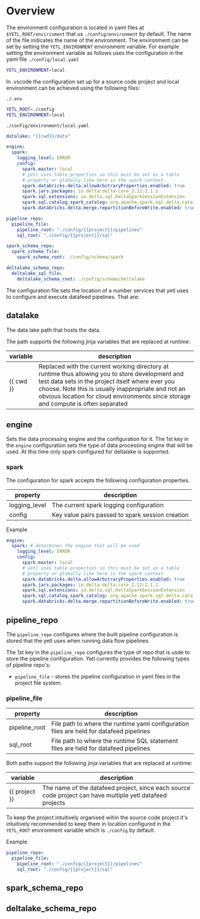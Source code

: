 # Overview

The environment configuration is located in yaml files at `$YETL_ROOT/envirioment` that us `./config/environment` by default. The name of the file indicates the name of the environment. The environment can be set by setting the `YETL_ENVIRONMENT` environment variable. For example setting the environment variable as follows uses the configuration in the yaml file `./config/local.yaml`

```sh
YETL_ENVIRONMENT=local
```

In .vscode the configuration set up for a source code project and local environment can be achieved using the following files:

`./.env`

```sh
YETL_ROOT=./config
YETL_ENVIRONMENT=local
```

`./config/environment/local.yaml` 
```yaml
datalake: "{{cwd}}/data"

engine:
  spark:
    logging_level: ERROR
    config:
      spark.master: local
      # yetl uses table properties so this must be set as a table
      # property or globally like here in the spark context
      spark.databricks.delta.allowArbitraryProperties.enabled: true
      spark.jars.packages: io.delta:delta-core_2.12:2.1.1
      spark.sql.extensions: io.delta.sql.DeltaSparkSessionExtension
      spark.sql.catalog.spark_catalog: org.apache.spark.sql.delta.catalog.DeltaCatalog
      spark.databricks.delta.merge.repartitionBeforeWrite.enabled: true

pipeline_repo:
  pipeline_file:
    pipeline_root: "./config/{{project}}/pipelines"
    sql_root: "./config/{{project}}/sql"

spark_schema_repo:
  spark_schema_file:
    spark_schema_root: ./config/schema/spark

deltalake_schema_repo:
  deltalake_sql_file:
    deltalake_schema_root: ./config/schema/deltalake
```

The configuration file sets the location of a number services that yetl uses to configure and execute datafeed pipelines. That are:

## datalake

The data lake path that hosts the data.

The path supports the following jinja variables that are replaced at runtime:

|variable|description|
|-|-|
| {{ cwd }} | Replaced with the current working directory at runtime thus allowing you to store development and test data sets in the project itself where ever you choose. Note this is usually inappropriate and not an obvious location for cloud environments since storage and compute is often separated|

## engine

Sets the data processing engine and the configuration for it. The 1st key in the `engine` configuration sets the type of data processing engine that will be used. At this time only spark configured for deltalake is supported.


### spark

The configuration for spark accepts the following configuration properties.

|property|description|
|-|-|
| logging_level | The current spark logging configuration |
| config | Key value pairs passed to spark session creation |


Example

``` yaml
engine:
  spark: # determines the engine that will be used
    logging_level: ERROR
    config:
      spark.master: local
      # yetl uses table properties so this must be set as a table
      # property or globally like here in the spark context
      spark.databricks.delta.allowArbitraryProperties.enabled: true
      spark.jars.packages: io.delta:delta-core_2.12:2.1.1
      spark.sql.extensions: io.delta.sql.DeltaSparkSessionExtension
      spark.sql.catalog.spark_catalog: org.apache.spark.sql.delta.catalog.DeltaCatalog
      spark.databricks.delta.merge.repartitionBeforeWrite.enabled: true
```

## pipeline_repo

The `pipeline_repo` configures where the built pipeline configuration is stored that the yetl uses when running data flow pipelines.

The 1st key in the `pipeline_repo` configures the type of repo that is usde to store the pipeline configuration. Yetl currently provides the following types of pipeline repo's:

- `pipeline_file` - stores the pipeline configuration in yaml files in the project file system.

### pipeline_file

|property|description|
|-|-|
| pipeline_root | File path to where the runtime yaml configuration files are held for datafeed pipelines |
| sql_root | File path to where the runtime SQL statement files are held for datafeed pipelines |


Both paths support the following jinja variables that are replaced at runtime:

|variable|description|
|-|-|
| {{ project }} | The name of the datafeed project, since each source code project can have multiple yetl datafeed projects |

To keep the project intuitively organised wihin the source code project it's intuitively recommended to keep them in location configured in the `YETL_ROOT` environment variable which is `./config` by default.

Example

```yaml
pipeline_repo:
  pipeline_file:
    pipeline_root: "./config/{{project}}/pipelines"
    sql_root: "./config/{{project}}/sql"
```

## spark_schema_repo

## deltalake_schema_repo

